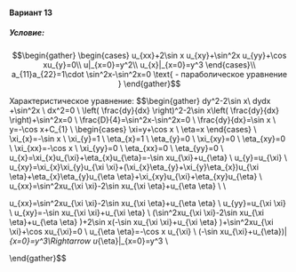 ﻿#### Вариант 13
##### Условие:
$$\begin{gather}
\begin{cases}
u_{xx}+2\sin x u_{xy}+\sin^2x u_{yy}+\cos xu_{y}=0\\
u|_{x=0}=y^2\\
u_{x}|_{x=0}=y^3
\end{cases}\\
a_{11}a_{22}=1\cdot \sin^2x-\sin^2x=0 \text{ - параболическое уравнение }
\end{gather}$$

Характеристическое уравнение:
$$\begin{gather}
 dy^2-2\sin x\ dydx +\sin^2x \ dx^2=0 \\
\left( \frac{dy}{dx} \right)^2-2\sin x\left( \frac{dy}{dx} \right)+\sin^2x=0 \\
\frac{D}{4}=\sin^2x-\sin^2x=0 \\
\frac{dy}{dx}=\sin x \\
y=-\cos x+C_{1} \\
\begin{cases}
\xi=y+\cos x \\
\eta=x
\end{cases} \\
\xi_{x}=-\sin x \\
\xi_{y}=1 \\
\eta_{x}=1 \\
\eta_{y}=0 \\
\xi_{xy}=0 \\
\eta_{xy}=0 \\
\xi_{xx}=-\cos x \\
\xi_{yy}=0 \\
\eta_{xx}=0 \\
\eta_{yy}=0 \\
u_{x}=\xi_{x}u_{\xi}+\eta_{x}u_{\eta}=-\sin xu_{\xi}+u_{\eta} \\
u_{y}=u_{\xi} \\
u_{xy}=\xi_{x}\xi_{y}u_{\xi \xi}+(\xi_{x}\eta_{y}+\xi_{y}\eta_{x})u_{\xi \eta}+\eta_{x}\eta_{y}u_{\eta \eta}+\xi_{xy}u_{\xi}+\eta_{xy}u_{\eta} \\
u_{xx}=\sin^2xu_{\xi \xi}-2\sin xu_{\xi \eta}+u_{\eta \eta} \\
 \\ 

u_{xx}=\sin^2xu_{\xi \xi}-2\sin xu_{\xi \eta}+u_{\eta \eta} \\
u_{yy}=u_{\xi \xi} \\
u_{xy}=-\sin xu_{\xi \xi}+u_{\xi \eta} \\
(\sin^2xu_{\xi \xi}-2\sin xu_{\xi \eta}+u_{\eta \eta} )+2\sin x(-\sin xu_{\xi \xi}+u_{\xi \eta} )+\sin^2xu_{\xi \xi}+\cos xu_{\xi}=0 \\
u_{\eta \eta}=-\cos x u_{\xi} \\
(-\sin xu_{\xi}+u_{\eta})|_{x=0}=y^3\Rightarrow u_{\eta}|_{x=0}=y^3 \\


\end{gather}$$

